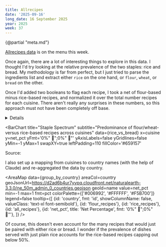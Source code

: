 ```yaml
---
title: Allrecipes
date: '2025-09-16'
long_date: 16 September 2025
year: 2025
week: 37
---
```


{@partial "meta.md"}

[Allrecipes data](https://cran.r-project.org/package=tastyR) is on the menu this week.

Once again, there are a lot of interesting things to explore in this data. I thought I'd try looking at the relative prevalence of the two staples: rice and bread. My methodology is far from perfect, but I just tried to parse the ingredients list and extract either `rice` on the one hand, or `flour`, `wheat`, or `bread` on the other.

Once I'd added two booleans to flag each recipe, I took a net of flour-based minus rice-based recipes, and normalized it over the total number recipes for each cuisine. There aren't really any surprises in these numbers, so this approach must not have been completely off base.

<Details title="Queries">

Taking a page from last week, once I'd done my exploration and settled on a query I went ahead and generated a static CSV:

```sql
copy (
  with parse_ingredients as (
       select *,
              ingredients like '%rice%' as has_rice,
              ingredients similar to '.*(flour|bread|wheat).*' as has_flour
         from 'https://raw.githubusercontent.com/rfordatascience/tidytuesday/main/data/2025/2025-09-16/cuisines.csv'
  )

   select cuisine,
          count_if(has_rice) as rice_recipes,
          count_if(has_flour) as flour_recipes,
          count(*) as all_recipes,
          (flour_recipes - rice_recipes)/all_recipes as net_pct
     from parse_ingredients
 group by all
) to 'rice_vs_bread.csv'
```

```sql rice_vs_bread
from tidytuesday.rice_vs_bread
```

```sql group_by_country
select country,
       sum(flour_recipes) as flour_recipes,
       sum(rice_recipes) as rice_recipes,
       sum(all_recipes) as all_recipes,
       (sum(flour_recipes) - sum(rice_recipes))/sum(all_recipes) as net_pct
  from tidytuesday.cuisine_country_mapping
  join tidytuesday.rice_vs_bread
 using (cuisine)
 group by all
 order by all
```

</Details>

<BarChart
  title="Staple Spectrum"
  subtitle="Predominance of flour/wheat- versus rice-based recipes across cuisines"
  data={rice_vs_bread}
  x=cuisine
  y=net_pct
  yFmt='0%"  🥖";0%"  🍚"'
  yAxisLabels=false
  yGridlines=false
  yMin=-1
  yMax=1
  swapXY=true
  leftPadding=110
  fillColor='#659157'
>
  <ReferenceArea yMin='0' yMax='1'
    label=🥖
    fontSize=72
    labelPosition=center
    color='#F5B700'
  />
  <ReferenceArea yMin='-1' yMax='0'
    label=🍚
    fontSize=72
    labelPosition=center
    color='#006992'
  />
</BarChart>

<Note>
Source: <Link label='tastyR package' url='https://cran.r-project.org/package=tastyR' />
</Note>

I also set up a mapping from cuisines to country names (with the help of Claude) and re-aggregated the data by country.

<AreaMap
  data={group_by_country}
  areaCol=country
  geoJsonUrl=https://d2ad6b4ur7yvpq.cloudfront.net/naturalearth-3.3.0/ne_50m_admin_0_countries.geojson
  geoId=name
  value=net_pct
  min=-1
  max=1
  fmt=pct
  colorPalette={['#006992', '#FFFFFF', '#F5B700']}
  legend=false
  tooltip={[
    {id: 'country', fmt: 'id', showColumnName: false, valueClass: 'text-xl font-semibold'},
    {id: 'flour_recipes'},
    {id: 'rice_recipes'},
    {id: 'all_recipes'},
    {id: 'net_pct', title: 'Net Percentage', fmt: '0%"  🥖";0%"  🍚"'},
]}
/>

Of course, this doesn't even account for the many recipes that would just be paired with either rice or bread. I wonder if the prevalence of dishes served with just plain rice accounts for the rice-based recipes capping out below 50%.
